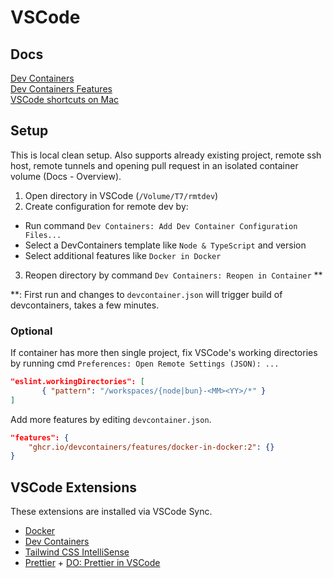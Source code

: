 # VSCode

## Docs
[Dev Containers](https://code.visualstudio.com/docs/devcontainers/containers)  
[Dev Containers Features](https://containers.dev/features)  
[VSCode shortcuts on Mac](https://code.visualstudio.com/shortcuts/keyboard-shortcuts-macos.pdf)  


## Setup
This is local clean setup. Also supports already existing project, remote ssh host, remote tunnels and opening pull request  in an isolated container volume (Docs - Overview).

1. Open directory in VSCode (`/Volume/T7/rmtdev`)
2. Create configuration for remote dev by: 
- Run command `Dev Containers: Add Dev Container Configuration Files...`
- Select a DevContainers template like `Node & TypeScript` and version
- Select additional features like `Docker in Docker`
3. Reopen directory by command `Dev Containers: Reopen in Container` **


**: First run and changes to `devcontainer.json` will trigger build of devcontainers, takes a few minutes.

### Optional
If container has more then single project, fix VSCode's working directories by running cmd `Preferences: Open Remote Settings (JSON): ...`

```JSON
"eslint.workingDirectories": [
       { "pattern": "/workspaces/{node|bun}-<MM><YY>/*" }
]
```

Add more features by editing `devcontainer.json`.
```JSON
"features": {
    "ghcr.io/devcontainers/features/docker-in-docker:2": {}
}
```

## VSCode Extensions
These extensions are installed via VSCode Sync.

- [Docker](https://marketplace.visualstudio.com/items?itemName=ms-azuretools.vscode-docker)
- [Dev Containers](https://marketplace.visualstudio.com/items?itemName=ms-vscode-remote.remote-containers)
- [Tailwind CSS IntelliSense](https://marketplace.visualstudio.com/items?itemName=bradlc.vscode-tailwindcss)
- [Prettier](https://marketplace.visualstudio.com/items?itemName=esbenp.prettier-vscode) + [DO: Prettier in VSCode](https://www.digitalocean.com/community/tutorials/how-to-format-code-with-prettier-in-visual-studio-code)